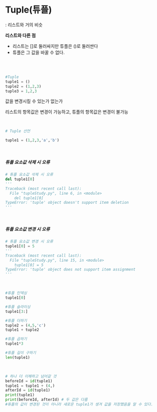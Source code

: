 # Tuple(튜플)

 : 리스트와 거의 비슷<br>

**리스트와 다른 점**

- 리스트는 []로 둘러싸지만 튜플은 ()로 둘러싼다
- 튜플은 그 값을 바꿀 수 없다.

<br><br>

```python
#Tuple
tuple1 = ()
tuple2 = (1,2,3)
tuple3 = 1,2,3
```

값을 변경시킬 수 있는가 없는가

리스트의 항목값은 변경이 가능하고, 튜플의 항목값은 변경이 불가능

<br>

```python
# Tuple 선언

tuple1 = (1,2,3,'a','b')
```

<br>

##### 튜플 요소값 삭제 시 오류

```python
# 튜플 요소값 삭제 시 오류
del tuple1[0]
'''
Traceback (most recent call last):
  File "tupleStudy.py", line 6, in <module>
    del tuple1[0]
TypeError: 'tuple' object doesn't support item deletion
'''
```

<br>

##### 튜플 요소값 변경 시 오류

```python
# 튜플 요소값 변경 시 오류
tuple1[0] = 5
'''
Traceback (most recent call last):
  File "tupleStudy.py", line 15, in <module>
    tuple1[0] = 5
TypeError: 'tuple' object does not support item assignment
'''
```

<br>

```python
#튜플 인덱싱
tuple1[0]

#튜플 슬라이싱
tuple1[3:]

#튜플 더하기
tuple2 = (4,5,'c')
tuple1 + tuple2

#튜플 곱하기
tuple1*3

#튜플 길이 구하기
len(tuple1)
```

<br>

```python
# 하나 더 이해하고 넘어갈 것
beforeId = id(tuple1)
tuple1 = tuple1 + (4,)
afterId = id(tuple1)
print(tuple1)
print(beforeId, afterId) # 두 값은 다름
#튜플의 값이 변경된 것이 아니라 새로운 tuple1가 생겨 값을 저장했음을 알 수 있다.
```

<br>
